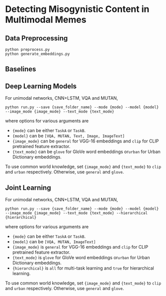 # Detecting Misogynistic Content in Multimodal Memes

## Data Preprocessing

```
python preprocess.py
python generate_embeddings.py
```

## Baselines

## Deep Learning Models

For unimodal networks, CNN+LSTM, VQA and MUTAN,
```
python run.py --save {save_folder_name} --mode {mode} --model {model} --image_mode {image_mode} --text_mode {text_mode}
```
where options for various arguments are
- `{mode}` can be either `TaskA` or `TaskB`.
- `{model}` can be `[VQA, MUTAN, Text, Image, ImageText]`
- `{image_mode}` can be `general` for VGG-16 embeddings and `clip` for CLIP pretrained feature extractor.
- `{text_mode}` can be `glove` for GloVe word embeddings or`urban` for Urban Dictionary embeddings.

To use common world knowledge, set `{image_mode}` and `{text_mode}` to `clip` and `urban` respectively. Otherwise, use `general` and `glove`.

## Joint Learning

For unimodal networks, CNN+LSTM, VQA and MUTAN,
```
python run.py --save {save_folder_name} --mode {mode} --model {model} --image_mode {image_mode} --text_mode {text_mode} --hierarchical {hierarchical}
```
where options for various arguments are
- `{mode}` can be either `TaskA` or `TaskB`.
- `{model}` can be `[VQA, MUTAN, ImageText]`
- `{image_mode}` is `general` for VGG-16 embeddings and `clip` for CLIP pretrained feature extractor.
- `{text_mode}` is `glove` for GloVe word embeddings or`urban` for Urban Dictionary embeddings.
- `{hierarchical}` is `all` for multi-task learning and `true` for hierarchical learning.

To use common world knowledge, set `{image_mode}` and `{text_mode}` to `clip` and `urban` respectively. Otherwise, use `general` and `glove`.
